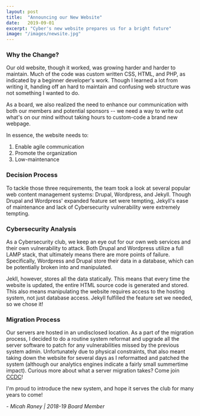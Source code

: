 ```yaml
---
layout: post
title:  "Announcing our New Website"
date:   2019-09-01
excerpt: "Cyber's new website prepares us for a bright future"
image: "/images/newsite.jpg"
---
```

### Why the Change?

Our old website, though it worked, was growing harder and harder to maintain. Much
of the code was custom written CSS, HTML, and PHP, as indicated by a beginner developer's
work. Though I learned a lot from writing it, handing off an hard to maintain and
confusing web structure was not something I wanted to do.

As a board, we also realized the need to enhance our communication with both our
members and potential sponsors -- we need a way to write out what's on our mind without
taking hours to custom-code a brand new webpage.

In essence, the website needs to:

1. Enable agile communication
1. Promote the organization
1. Low-maintenance


### Decision Process
To tackle those three requirements, the team took a look at several popular web
content management systems: Drupal, Wordpress, and Jekyll. Though Drupal and
Wordpress' expanded feature set were tempting, Jekyll's ease of maintenance and
lack of Cybersecurity vulnerability were extremely tempting.

### Cybersecurity Analysis
As a Cybersecurity club, we keep an eye out for our own web services and
their own vulnerability to attack. Both Drupal and Wordpress utilize a full LAMP
stack, that ultimately means there are more points of failure. Specifically, Wordpress
and Drupal store their data in a database, which can be potentially broken into and
manipulated.

Jekll, however, stores all the data statically. This means that every time the
website is updated, the entire HTML source code is generated and stored. This also means
manipulating the website requires access to the hosting system, not just database
access. Jekyll fulfilled the feature set we needed, so we chose it!

### Migration Process
Our servers are hosted in an undisclosed location. As a part of the migration process, I
decided to do a routine system reformat and upgrade all the server software to patch for
any vulnerabilities missed by the previous system admin. Unfortunately due to physical constraints,
that also meant taking down the website for several days as I reformatted and patched the
system (although our analytics engines indicate a fairly small summertime impact).
Curious more about what a server migration takes? Come join [CCDC](/ccdc)!

I'm proud to introduce the new system, and hope it serves the club for many years
to come!

\- *Micah Raney \| 2018-19 Board Member*
